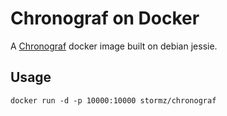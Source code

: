 # Chronograf on Docker

A [Chronograf][chronograf] docker image built on debian jessie.

## Usage

    docker run -d -p 10000:10000 stormz/chronograf

[chronograf]: https://influxdata.com/time-series-platform/chronograf/
